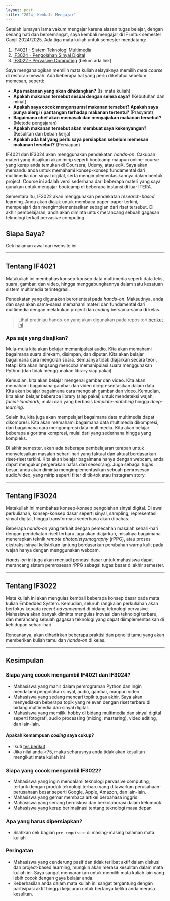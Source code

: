 ```yaml
---
layout: post
title: "2024, Kembali Mengajar"
---
```


Setelah lumayan lama vakum mengajar karena alasan tugas belajar, dengan senang hati dan bersemangat, saya kembali mengajar di IF untuk semester Ganjil 2024/2025. Ada tiga mata kuliah untuk semester mendatang:

1. [IF4021 - Sistem Teknologi Multimedia](/course/if4021/)
2. [IF3024 - Pengolahan Sinyal Digital](/course/if3024)
3. [IF3022 - Pervasive Computing]() (belum ada link)

Saya menganalogikan memilih mata kuliah selayaknya memilih *meal course* di restoran mewah. Ada beberapa hal yang perlu diketahui sebelum memesan, seperti:

- **Apa makanan yang akan dihidangkan?** (Isi mata kuliah)
- **Apakah makanan tersebut sesuai dengan selera saya?** (Kebutuhan dan minat)
- **Apakah saya cocok mengonsumsi makanan tersebut? Apakah saya punya alergi / pantangan terhadap makanan tertentu?** (Prasyarat)
- **Bagaimana chef akan memasak dan menyajiakan makanan tersebut?** (Metode pengajaran)
- **Apakah makanan tersebut akan membuat saya kekenyangan?** (Kesulitan dan beban kerja)
- **Apakah ada hal yang perlu saya persiapkan sebelum memesan makanan tersebut?** (Persiapan)

IF4021 dan IF3024 akan menggunakan pendekatan *hands-on*. Cakupan materi yang disajikan akan mirip seperti bootcamp maupun online-course yang kerap anda temukan di Coursera, Udemy, atau edX. Saya akan memandu anda untuk memahami konsep-konsep fundamental dari multimedia dan sinyal digital, serta mengimplementasikannya dalam bentuk project. Course ini adalah versi sederhana dari beberapa materi yang saya gunakan untuk mengajar bootcamp di beberapa instansi di luar ITERA.

Sementara itu, IF3022 akan menggunakan pendekatan *research-based* learning. Anda akan diajak untuk membaca paper-paper terkini, mempelajari dan mengimplementasikan sebagian dari riset tersebut. Di akhir pembelajaran, anda akan diminta untuk merancang sebuah gagasan teknologi terkait pervasive computing.

## Siapa Saya?
Cek halaman awal dari website ini

---

## Tentang IF4021

Matakuliah ini membahas konsep-konsep data multimedia seperti data teks, suara, gambar, dan video, hingga menggabungkannya dalam satu kesatuan sistem multimedia terintegrasi.

Pendekatan yang digunakan berorientasi pada *hands-on*. Maksudnya, anda dan saya akan sama-sama memahami materi dan fundamental dari multimedia dengan melakukan project dan *coding* bersama-sama di kelas.

> Lihat pratinjau hands-on yang akan digunakan pada repositori [berikut ini](https://github.com/mctosima/if4021-handson)

### Apa saja yang disajikan?

Mula-mula kita akan belajar memanipulasi audio. Kita akan memahami bagaimana suara direkam, disimpan, dan diputar. Kita akan belajar bagaimana cara mengolah suara. Semuanya tidak diajarkan secara teori, tetapi kita akan langsung mencoba memanipulasi suara menggunakan Python (dan tidak menggunakan library siap pakai).

Kemudian, kita akan belajar mengenai gambar dan video. Kita akan memahami bagaimana gambar dan video direpresentasikan dalam data. Kita akan belajar bagaimana cara mengolah gambar dan video. Kemudian, kita akan belajar beberapa library (siap pakai) untuk mendeteksi wajah, *facial-landmark*, mulai dari yang berbasis *template-matching* hingga *deep-learning*.

Selain itu, kita juga akan mempelajari bagaimana data multimedia dapat dikompresi. Kita akan memahami bagaimana data multimedia dikompresi, dan bagaimana cara mengompresi data multimedia. Kita akan belajar beberapa algoritma kompresi, mulai dari yang sederhana hingga yang kompleks.

Di akhir semester, akan ada beberapa pembelajaran terapan untuk menyelesaikan masalah sehari-hari yang faktual dan aktual berdasarkan riset-riset terkini. Kita akan belajar bagaimana hanya dengan webcam, anda dapat mengukur pergerakan nafas dari seseorang. Juga sebagai tugas besar, anda akan diminta mengimplementasikan sebuah pemrosesan audio/video, yang mirip seperti filter di tik-tok atau instagram story.

---

## Tentang IF3024

Matakuliah ini membahas konsep-konsep pengolahan sinyal digital. Di awal perkuliahan, konsep-konsep dasar seperti sinyal, sampling, representasi sinyal digital, hingga transformasi sederhana akan dibahas.

Beberapa *hands-on* yang terkait dengan pemecahan masalah sehari-hari dengan pendekatan riset terbaru juga akan diajarkan, misalnya bagaimana menerapkan teknik *remote photopletysmography* (rPPG), atau proses ekstraksi sinyal kelistrikan jantung berdasarkan perubahan warna kulit pada wajah hanya dengan menggunakan webcam.

*Hands-on* ini juga akan menjadi pondasi dasar untuk mahasiswa dapat merancang sistem pemrosesan rPPG sebagai tugas besar di akhir semester.

---

## Tentang IF3022

Mata kuliah ini akan mengulas kembali beberapa konsep dasar pada mata kuliah Embedded System. Kemudian, seluruh rangkaian perkuliahan akan berfokus kepada *recent advancement* di bidang teknologi pervasive. Mahasiswa akan banyak diminta mengulas inovasi dan teknologi terbaru, dan merancang sebuah gagasan teknologi yang dapat diimplementasikan di kehidupan sehari-hari.

Rencananya, akan dihadirkan beberapa praktisi dan peneliti tamu yang akan memberikan kuliah tamu dan *hands-on* di kelas.

---

## Kesimpulan

### Siapa yang cocok mengambil IF4021 dan IF3024?
- Mahasiswa yang mahir dalam pemrograman Python dan ingin mendalami pengolahan sinyal, audio, gambar, maupun video
- Mahasiswa yang sedang mencari topik tugas akhir. Saya akan menyediakan beberapa topik yang relevan dengan riset terbaru di bidang multimedia dan sinyal digital.
- Mahasiswa yang memiliki hobby di bidang multimedia dan sinyal digital seperti fotografi, audio processing (mixing, mastering), video editing, dan lain-lain.

#### Apakah kemampuan *coding* saya cukup?
- Ikuti [tes berikut](https://www.w3schools.com/quiztest/quiztest.asp?qtest=PYTHON)
- Jika nilai anda >75, maka seharusnya anda tidak akan kesulitan mengikuti mata kuliah ini

### Siapa yang cocok mengambil IF3022?
- Mahasiswa yang ingin mendalami teknologi pervasive computing, tertarik dengan produk teknologi terbaru yang ditawarkan perusahaan-perusahaan besar seperti Google, Apple, Amazon, dan lain-lain.
- Mahasiswa yang gemar membaca artikel berbahasa inggris
- Mahasiswa yang senang berdiskusi dan berkolaborasi dalam kelompok
- Mahasiswa yang kerap berimajinasi tentang teknologi masa depan

### Apa yang harus dipersiapkan?
- Silahkan cek bagian `pre-requisite` di masing-masing halaman mata kuliah

### Peringatan
- Mahasiswa yang cenderung pasif dan tidak terlibat aktif dalam diskusi dan project-based learning, mungkin akan merasa kesulitan dalam mata kuliah ini. Saya sangat menyarankan untuk memilih mata kuliah lain yang lebih cocok dengan gaya belajar anda.
- Keberhasilan anda dalam mata kuliah ini sangat tergantung dengan partisipasi aktif hingga kejujuran untuk bertanya ketika anda merasa kesulitan.